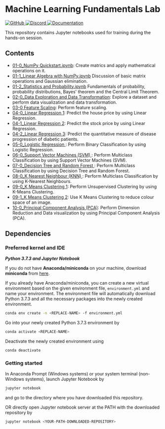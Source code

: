 # Machine Learning Fundamentals Lab

<p>
  <p align="left">
    <a href="https://github.com/CertifaiAI/machine-learning-fundamentals/blob/main/LICENSE">
        <img alt="GitHub" src="https://img.shields.io/github/license/CertifaiAI/machine-learning-fundamentals.svg">
    </a>
    <a href="https://discord.com/invite/WsBFgNP">
        <img alt="Discord" src="https://img.shields.io/discord/699181979316387842?color=informational">
    </a>
    <a href="https://classifai.ai">
        <img alt="Documentation" src="https://img.shields.io/website/http/certifai.ai.svg?color=orange">
    </a>
</p>

This repository contains Jupyter notebooks used for training during the hands-on session.
## Contents

- [01-0_NumPy Quickstart.ipynb](solution/01-0_NumPy%20Quickstart.ipynb):
  Create matrics and apply mathematical operations on it.
- [01-1_Linear Algebra with NumPy.ipynb](solution/01-1_Linear%20Algebra%20with%20NumPy.ipynb)
  Discussion of basic matrix operations and Gaussian elimination. 
- [01-2_Statistics and Probability.ipynb](solution/01-2_Statistics%20and%20Probability.ipynb)
  Fundamentals of probability, probability distributions, Bayes' theorem and the Central Limit Theorem.
- [02-0_Data Exploration and Data Transformation](solution/02-0_Data%20Exploration%20and%20Data%20Transformation.ipynb):
  Explore a dataset and perform data visualization and data transformation.
- [03-0 Feature Scaling](solution/03-0_Feature%20Scaling.ipynb):
  Perform feature scaling.
- [04-0_Linear Regression 1](solution/04-0_Linear%20Regression%201.ipynb):
  Predict the house price by using Linear Regression.
- [04-1_Linear Regression 2](solution/04-1_Linear%20Regression%202.ipynb):
  Predict the stock price by using Linear Regression.
- [04-2_Linear Regression 3](solution/04-2_Linear%20Regression%203.ipynb):
  Predict the quantitative measure of disease progression of diabetic patients.
- [05-0_Logistic Regression ](solution/05-0_Logistic%20Regression.ipynb):
  Perform Binary Classification by using Logistic Regression.
- [06-0_Support Vector Machines (SVM) ](solution/06-0_Support%20Vector%20Machines(SVM).ipynb):
  Perform Multiclass Classification by using Support Vector Machines (SVM).
- [07-0_Decision Tree and Random Forest ](solution/07-0_Decision%20Tree%20and%20Random%20Forest.ipynb):
  Perform Multiclass Classification by using Decision Tree and Random Forest.
- [08-0_K Nearest Neighbour (KNN) ](solution/08-0_K%20Nearest%20Neighbour(KNN).ipynb):
  Perform Multiclass Classification by using K-Nearest Neighbours.
- [09-0_K Means Clustering 1](solution/09-0_K%20Means%20Clustering%201.ipynb):
  Perform Unsupervised Clustering by using K-Means Clustering.
- [09-1_K Means Clustering 2](solution/09-1_K%20Means%20Clustering%202%20.ipynb):
  Use K Means Clustering to reduce colour space of an image.
- [10-0_Principal Component Analysis (PCA)](solution/10-0_Principal%20Component%20Analysis%20(PCA).ipynb):
  Perform Dimension Reduction and Data visualization by using Principal Component Analysis (PCA).

## Dependencies
### Preferred kernel and IDE
***Python 3.7.3 and Jupyter Notebook***

If you do not have **Anaconda/miniconda** on your machine, download **miniconda** from [here](https://docs.conda.io/en/latest/miniconda.html).

If you already have Anaconda/miniconda, you can create a new virtual environment based on the given environment file, `environment.yml` and name your environment. The environment file will automatically download Python 3.7.3 and all the necessary packages into the newly created environment. 
```sh
conda env create -n <REPLACE-NAME> -f environment.yml
```

Go into your newly created Python 3.7.3 environment by
```sh
conda activate <REPLACE-NAME>
```

Deactivate the newly created environment using 
```sh
conda deactivate
```

### Getting started
In Anaconda Prompt (Windows systems) or your system terminal (non-Windows systems), launch Jupyter Notebook by 
```sh
jupyter notebook
```

and go to the directory where you have downloaded this repository.


OR directly open Jupyter notebook server at the PATH with the downloaded repository by 
```sh
jupyter notebook <YOUR-PATH-DOWNLOADED-REPOSITORY>
```
